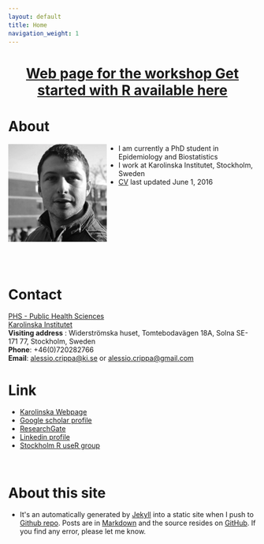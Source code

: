 ```yaml
---
layout: default
title: Home
navigation_weight: 1
---
```


<center> <h1><a href="/courses/getStartedR.html"> Web page for the workshop Get started with R available here</a></h1> </center>


About
========


<div>
	<div style="width:200px;float:left;">
		<a href="http://alecri.github.io/downloads/pic/profile.jpg" class="left img"><img src="/downloads/pic/profile.jpg" style="width: 200px;"></a>
	</div>
	<div style="margin-left:200px;">
		<ul>
			<li>I am currently a PhD student in Epidemiology and Biostatistics</li>
			<li>I work at Karolinska Institutet, Stockholm, Sweden</li>
			<li><a href="/downloads/CVPhD.pdf">CV</a> last updated June 1, 2016 </li>
		</ul>
</div>
</div>


<div style="height:150px"></div>


Contact
===============

[PHS - Public Health Sciences](http://ki.se/en/phs/startpage)  
[Karolinska Institutet](http://ki.se/start)  
**Visiting address** :  Widerströmska huset, Tomtebodavägen 18A, Solna 
SE-171 77, Stockholm, Sweden  
**Phone**: 	+46(0)720282766  
**Email**: <a href="mailto:alessio.crippa@ki.se">alessio.crippa<span class="at">@</span>ki.se</a> or
<a href="mailto:alessio.crippa@gmail.com">alessio.crippa<span class="at">@</span>gmail.com</a>  


Link
===============

* [Karolinska Webpage](http://ki.se/en/people/alecri)  
* [Google scholar profile](https://scholar.google.it/citations?user=NLRD9vkAAAAJ&hl=en)
* [ResearchGate](https://www.researchgate.net/profile/Alessio_Crippa)  
* [Linkedin profile](https://www.linkedin.com/in/alessio-crippa-68519475)  
* [Stockholm R useR group](http://www.meetup.com/StockholmR/events/226376066/)


&nbsp;

About this site
===============
* It's an automatically generated by
  [Jekyll](https://github.com/jekyll/jekyll) into a static site when
  I push to
  [Github repo](https://github.com/alecri). Posts
  are in [Markdown](http://daringfireball.net/projects/markdown/) and
  the source resides on
  [GitHub](https://github.com/alecri). If
  you find any error, please let me know.
